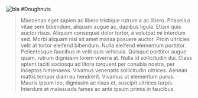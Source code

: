![bla](../img/doughnuts.jpg)
#Doughnuts
> Maecenas eget sapien ac libero tristique rutrum a ac libero. Phasellus vitae sem bibendum, aliquam augue ac, dapibus ligula. Etiam quis auctor risus. Aliquam consequat dolor tortor, a volutpat mi interdum sed. Morbi aliquam nisi sit amet massa posuere auctor. Proin ultricies velit at tortor eleifend bibendum. Nulla eleifend elementum porttitor. Pellentesque faucibus in velit quis vehicula. Quisque porttitor augue quam, rutrum dignissim lorem viverra at. Nulla id sollicitudin dui. Class aptent taciti sociosqu ad litora torquent per conubia nostra, per inceptos himenaeos. Vivamus venenatis sollicitudin ultrices. Aenean mattis tempor diam eu hendrerit. Vivamus ut elementum purus. Mauris ipsum leo, dignissim ac risus et, suscipit ultrices turpis. Interdum et malesuada fames ac ante ipsum primis in faucibus. 